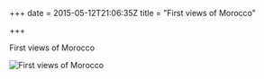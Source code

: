+++
date = 2015-05-12T21:06:35Z
title = "First views of Morocco"

+++

<p>First views of Morocco</p>

![First views of Morocco](/img/79/28/b8f40b018826e3745c3ffc4b5564.jpg)
